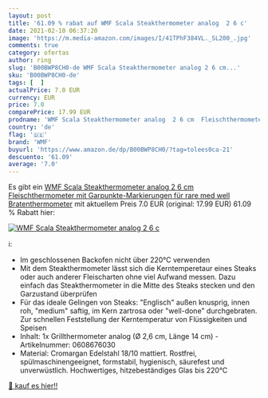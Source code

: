 ```yaml
---
layout: post
title: '61.09 % rabat auf WMF Scala Steakthermometer analog  2 6 c'
date: 2021-02-10 06:37:20
image: 'https://m.media-amazon.com/images/I/41TPhF384VL._SL200_.jpg'
comments: true
category: ofertas
author: ring
slug: 'B00BWP8CH0-de WMF Scala Steakthermometer analog 2 6 cm...'
sku: 'B00BWP8CH0-de'
tags: [  ]
actualPrice: 7.0 EUR
currency: EUR
price: 7.0
comparePrice: 17.99 EUR
prodname: 'WMF Scala Steakthermometer analog  2 6 cm  Fleischthermometer mit Garpunkte-Markierungen für rare  med  well  Bratenthermometer'
country: 'de'
flag: '🇩🇪'
brand: 'WMF'
buyurl: 'https://www.amazon.de/dp/B00BWP8CH0/?tag=tolees0ca-21'
descuento: '61.09'
average: '7.0'
---
```


Es gibt ein [WMF Scala Steakthermometer analog  2 6 cm  Fleischthermometer mit Garpunkte-Markierungen für rare  med  well  Bratenthermometer](https://www.amazon.de/dp/B00BWP8CH0/?tag=tolees0ca-21) mit aktuellem Preis 7.0 EUR (original: 17.99 EUR) 61.09 % Rabatt hier:

[![WMF Scala Steakthermometer analog  2 6 c](https://m.media-amazon.com/images/I/41TPhF384VL._SL200_.jpg)](https://www.amazon.de/dp/B00BWP8CH0/?tag=tolees0ca-21)

ℹ️:

- Im geschlossenen Backofen nicht über 220°C verwenden
- Mit dem Steakthermometer lässt sich die Kerntemperetaur eines Steaks oder auch anderer Fleischarten ohne viel Aufwand messen. Dazu einfach das Steakthermometer in die Mitte des Steaks stecken und den Garzustand überprüfen
- Für das ideale Gelingen von Steaks: "Englisch" außen knusprig, innen roh, "medium" saftig, im Kern zartrosa oder "well-done" durchgebraten. Zur schnellen Feststellung der Kerntemperatur von Flüssigkeiten und Speisen
- Inhalt: 1x Grillthermometer analog (Ø 2,6 cm, Länge 14 cm) - Artikelnummer: 0608676030
- Material: Cromargan Edelstahl 18/10 mattiert. Rostfrei, spülmaschinengeeignet, formstabil, hygienisch, säurefest und unverwüstlich. Hochwertiges, hitzebeständiges Glas bis 220°C

[🛒 kauf es hier!!](https://www.amazon.de/dp/B00BWP8CH0/?tag=tolees0ca-21)
